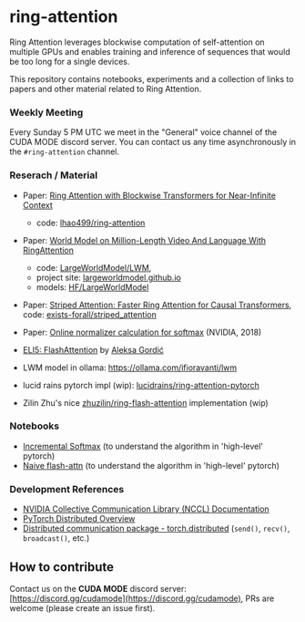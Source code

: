 # ring-attention

Ring Attention leverages blockwise computation of self-attention on multiple GPUs and enables training and inference of sequences that would be too long for a single devices.

This repository contains notebooks, experiments and a collection of links to papers and other material related to Ring Attention.

### Weekly Meeting

Every Sunday 5 PM UTC we meet in the "General" voice channel of the CUDA MODE discord server. You can contact us any time asynchronously in the `#ring-attention` channel.


### Reserach / Material

- Paper: [Ring Attention with Blockwise Transformers for Near-Infinite Context](https://arxiv.org/abs/2310.01889)
  - code: [lhao499/ring-attention](https://github.com/lhao499/ring-attention)
- Paper: [World Model on Million-Length Video And Language With RingAttention](https://arxiv.org/abs/2402.08268)
  - code: [LargeWorldModel/LWM](https://github.com/LargeWorldModel/LWM),
  - project site: [largeworldmodel.github.io](https://largeworldmodel.github.io/)
  - models: [HF/LargeWorldModel](https://huggingface.co/LargeWorldModel)
- Paper: [Striped Attention: Faster Ring Attention for Causal Transformers](https://arxiv.org/abs/2311.09431), code: [exists-forall/striped_attention](https://github.com/exists-forall/striped_attention)


- Paper: [Online normalizer calculation for softmax](https://arxiv.org/abs/1805.02867) (NVIDIA, 2018)
- [ELI5: FlashAttention](https://gordicaleksa.medium.com/eli5-flash-attention-5c44017022ad) by [Aleksa Gordić](https://twitter.com/gordic_aleksa)
- LWM model in ollama: https://ollama.com/ifioravanti/lwm
- lucid rains pytorch impl (wip): [lucidrains/ring-attention-pytorch](https://github.com/lucidrains/ring-attention-pytorch)
- Zilin Zhu's nice [zhuzilin/ring-flash-attention](https://github.com/zhuzilin/ring-flash-attention) implementation (wip)


### Notebooks
- [Incremental Softmax](https://colab.research.google.com/drive/1PNDTLx2UYYk8XmTb9e_ZBxPx8P6eByvx?usp=sharing) (to understand the algorithm in 'high-level' pytorch)
- [Naive flash-attn](https://colab.research.google.com/drive/1X-x6PCRydNY9LZBPLA0DZh3Tj2Dyz60M?usp=sharing) (to understand the algorithm in 'high-level' pytorch)


### Development References
- [NVIDIA Collective Communication Library (NCCL) Documentation](https://docs.nvidia.com/deeplearning/nccl/user-guide/docs/index.html)
- [PyTorch Distributed Overview](https://pytorch.org/docs/stable/distributed.html)
- [Distributed communication package - torch.distributed](https://pytorch.org/docs/stable/distributed.html) (`send()`, `recv()`, `broadcast()`, etc.)

## How to contribute

Contact us on the **CUDA MODE** discord server: [https://discord.gg/cudamode](https://discord.gg/cudamode), PRs are welcome (please create an issue first).
